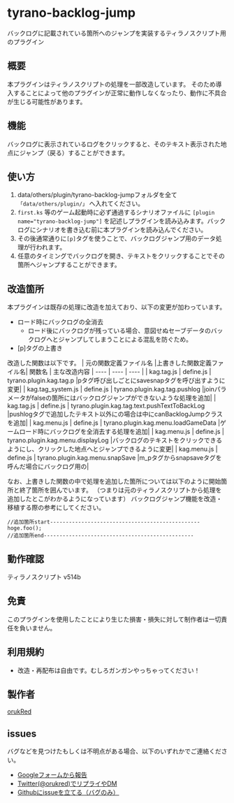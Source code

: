 # tyrano-backlog-jump

バックログに記載されている箇所へのジャンプを実装するティラノスクリプト用のプラグイン

## 概要

本プラグインはティラノスクリプトの処理を一部改造しています。
そのため導入することによって他のプラグインが正常に動作しなくなったり、動作に不具合が生じる可能性があります。

## 機能

バックログに表示されているログをクリックすると、そのテキスト表示された地点にジャンプ（戻る）することができます。

## 使い方

1. data/others/plugin/tyrano-backlog-jumpフォルダを全て`「data/others/plugin/」` へ入れてください。
2. `first.ks` 等のゲーム起動時に必ず通過するシナリオファイルに `[plugin name="tyrano-backlog-jump"]` を記述しプラグインを読み込みます。バックログにシナリオを書き込む前に本プラグインを読み込んでください。
3. その後通常通りに`[p]`タグを使うことで、バックログジャンプ用のデータ処理が行われます。
4. 任意のタイミングでバックログを開き、テキストをクリックすることでその箇所へジャンプすることができます。

## 改造箇所

本プラグインは既存の処理に改造を加えており、以下の変更が加わっています。

- ロード時にバックログの全消去
  - ロード後にバックログが残っている場合、意図せぬセーブデータのバックログへとジャンプしてしまうことによる混乱を防ぐため。
- [p]タグの上書き

改造した関数は以下です。
|  元の関数定義ファイル名  |上書きした関数定義ファイル名|  関数名  | 主な改造内容
| ---- | ---- | ---- |
|  kag.tag.js  | define.js |  tyrano.plugin.kag.tag.p |pタグ呼び出しごとにsavesnapタグを呼び出すように変更|
|  kag.tag_system.js  | define.js |  tyrano.plugin.kag.tag.pushlog  |joinパラメータがfalseの箇所にはバックログジャンプができないような処理を追加|
|  kag.tag.js  | define.js |  tyrano.plugin.kag.tag.text.pushTextToBackLog  |pushlogタグで追加したテキスト以外にの場合は中にcanBacklogJumpクラスを追加|
|  kag.menu.js  | define.js |  tyrano.plugin.kag.menu.loadGameData  |ゲームロード時にバックログを全消去する処理を追加|
|  kag.menu.js  | define.js |  tyrano.plugin.kag.menu.displayLog  |バックログのテキストをクリックできるようにし、クリックした地点へとジャンプできるように変更|
|  kag.menu.js  | define.js |  tyrano.plugin.kag.menu.snapSave  |m_pタグからsnapsaveタグを呼んだ場合にバックログ用の|

なお、上書きした関数の中で処理を追加した箇所については以下のように開始箇所と終了箇所を囲んでいます。
（つまりは元のティラノスクリプトから処理を追加したとこがわかるようになっています）
バックログジャンプ機能を改造・移植する際の参考にしてください。

```js:sample
//追加箇所start------------------------------------------------
hoge.foo();
//追加箇所end------------------------------------------------
```

## 動作確認

ティラノスクリプト v514b

## 免責

このプラグインを使用したことにより生じた損害・損失に対して制作者は一切責任を負いません。

## 利用規約

- 改造・再配布は自由です。むしろガンガンやっちゃってください！

## 製作者

[orukRed](https://orukred.github.io/)

## issues

バグなどを見つけたもしくは不明点がある場合、以下のいずれかでご連絡ください。

- [Googleフォームから報告](https://orukred.github.io/Contact.html)
- [Twitter(@orukred)でリプライやDM](https://twitter.com/OrukRed)
- [Githubにissueを立てる（バグのみ）](https://github.com/orukRed/tyrano-backlog-jump/issues)
